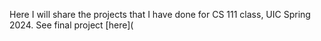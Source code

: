 Here I will share the projects that I have done for CS 111 class, UIC Spring 2024.
See final project [here](
